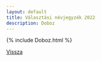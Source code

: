```yaml
---
layout: default
title: Választási névjegyzék 2022
description: Doboz
---
```


{% include Doboz.html %}

[Vissza](./)